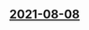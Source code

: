 ## [2021-08-08](https://github.com/faktaoklimatu/graphics/blob/ca2b010cb7087d35123469fb66f7718d9ba475cb/data-visualization/climate-indicators/world/global-warming-dependency-on-decarbonisation/cs-souvislost-emise.otepleni.ai)



